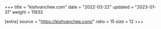 +++
title = "kishvanchee.com"
date = "2022-03-22"
updated = "2023-01-31"
weight = 11933

[extra]
source = "https://kishvanchee.com/"
ratio = 15
size = 12
+++
